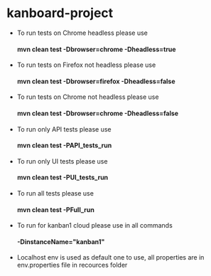# kanboard-project
- To run tests on Chrome headless please use 
  #### mvn clean test -Dbrowser=chrome -Dheadless=true
- To run tests on Firefox not headless please use 
  #### mvn clean test -Dbrowser=firefox -Dheadless=false
- To run tests on Chrome not headless please use 
  #### mvn clean test -Dbrowser=chrome -Dheadless=false
- To run only API tests please use
  #### mvn clean test -PAPI_tests_run
- To run only UI tests please use
  #### mvn clean test -PUI_tests_run
- To run all tests please use
  #### mvn clean test -PFull_run
- To run for kanban1 cloud please use in all commands
  ####  -DinstanceName="kanban1"
- Localhost env is used as default one to use, all properties are in env.properties file in recources folder

